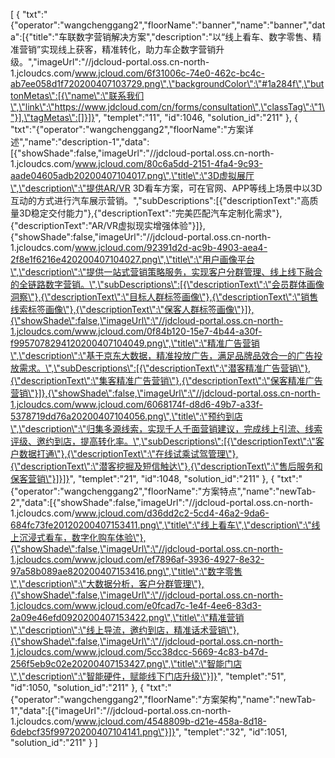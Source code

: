 [
	{
		"txt":"{\"operator\":\"wangchenggang2\",\"floorName\":\"banner\",\"name\":\"banner\",\"data\":[{\"title\":\"车联数字营销解决方案\",\"description\":\"以“线上看车、数字零售、精准营销”实现线上获客，精准转化，助力车企数字营销升级。\",\"imageUrl\":\"//jdcloud-portal.oss.cn-north-1.jcloudcs.com/www.jcloud.com/6f31006c-74e0-462c-bc4c-ab7ee058d1f720200407103729.png\",\"backgroundColor\":\"#1a284f\",\"buttonMetas\":[{\"name\":\"联系我们\",\"link\":\"https://www.jdcloud.com/cn/forms/consultation\",\"classTag\":\"1\"}],\"tagMetas\":[]}]}",
		"templet":"11",
		"id":1046,
		"solution_id":"211"
	},
	{
		"txt":"{\"operator\":\"wangchenggang2\",\"floorName\":\"方案详述\",\"name\":\"description-1\",\"data\":[{\"showShade\":false,\"imageUrl\":\"//jdcloud-portal.oss.cn-north-1.jcloudcs.com/www.jcloud.com/80c6a5dd-2151-4fa4-9c93-aade04605adb20200407104017.png\",\"title\":\"3D虚拟展厅\",\"description\":\"提供AR/VR 3D看车方案，可在官网、APP等线上场景中以3D互动的方式进行汽车展示营销。\",\"subDescriptions\":[{\"descriptionText\":\"高质量3D稳定交付能力\"},{\"descriptionText\":\"完美匹配汽车定制化需求\"},{\"descriptionText\":\"AR/VR虚拟现实增强体验\"}]},{\"showShade\":false,\"imageUrl\":\"//jdcloud-portal.oss.cn-north-1.jcloudcs.com/www.jcloud.com/92391d2d-ac9b-4903-aea4-2f8e1f6216e420200407104027.png\",\"title\":\"用户画像平台\",\"description\":\"提供一站式营销策略服务，实现客户分群管理、线上线下融合的全链路数字营销。\",\"subDescriptions\":[{\"descriptionText\":\"会员群体画像洞察\"},{\"descriptionText\":\"目标人群标签画像\"},{\"descriptionText\":\"销售线索标签画像\"},{\"descriptionText\":\"保客人群标签画像\"}]},{\"showShade\":false,\"imageUrl\":\"//jdcloud-portal.oss.cn-north-1.jcloudcs.com/www.jcloud.com/0f84b120-15e7-4b44-a30f-f9957078294120200407104049.png\",\"title\":\"精准广告营销\",\"description\":\"基于京东大数据，精准投放广告，满足品牌品效合一的广告投放需求。\",\"subDescriptions\":[{\"descriptionText\":\"潜客精准广告营销\"},{\"descriptionText\":\"集客精准广告营销\"},{\"descriptionText\":\"保客精准广告营销\"}]},{\"showShade\":false,\"imageUrl\":\"//jdcloud-portal.oss.cn-north-1.jcloudcs.com/www.jcloud.com/6068174f-d8d6-49b7-a33f-5378719dd76a20200407104056.png\",\"title\":\"预约到店\",\"description\":\"归集多源线索，实现千人千面营销建议，完成线上引流、线索评级、邀约到店，提高转化率。\",\"subDescriptions\":[{\"descriptionText\":\"客户数据打通\"},{\"descriptionText\":\"在线试乘试驾管理\"},{\"descriptionText\":\"潜客挖掘及短信触达\"},{\"descriptionText\":\"售后服务和保客营销\"}]}]}",
		"templet":"21",
		"id":1048,
		"solution_id":"211"
	},
	{
		"txt":"{\"operator\":\"wangchenggang2\",\"floorName\":\"方案特点\",\"name\":\"newTab-2\",\"data\":[{\"showShade\":false,\"imageUrl\":\"//jdcloud-portal.oss.cn-north-1.jcloudcs.com/www.jcloud.com/d36dd2c2-5cd4-46a2-9da6-684fc73fe20120200407153411.png\",\"title\":\"线上看车\",\"description\":\"线上沉浸式看车，数字化购车体验\"},{\"showShade\":false,\"imageUrl\":\"//jdcloud-portal.oss.cn-north-1.jcloudcs.com/www.jcloud.com/ef7896af-3936-4927-8e32-97a58b089ae820200407153416.png\",\"title\":\"数字零售\",\"description\":\"大数据分析，客户分群管理\"},{\"showShade\":false,\"imageUrl\":\"//jdcloud-portal.oss.cn-north-1.jcloudcs.com/www.jcloud.com/e0fcad7c-1e4f-4ee6-83d3-2a09e46efd0920200407153422.png\",\"title\":\"精准营销\",\"description\":\"线上导流，邀约到店，精准话术营销\"},{\"showShade\":false,\"imageUrl\":\"//jdcloud-portal.oss.cn-north-1.jcloudcs.com/www.jcloud.com/5cc38dcc-5669-4c83-b47d-256f5eb9c02e20200407153427.png\",\"title\":\"智能门店\",\"description\":\"智能硬件，赋能线下门店升级\"}]}",
		"templet":"51",
		"id":1050,
		"solution_id":"211"
	},
	{
		"txt":"{\"operator\":\"wangchenggang2\",\"floorName\":\"方案架构\",\"name\":\"newTab-1\",\"data\":[{\"imageUrl\":\"//jdcloud-portal.oss.cn-north-1.jcloudcs.com/www.jcloud.com/4548809b-d21e-458a-8d18-6debcf35f99720200407104141.png\"}]}",
		"templet":"32",
		"id":1051,
		"solution_id":"211"
	}
]